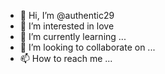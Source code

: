 - 👋 Hi, I’m @authentic29
- 👀 I’m interested in love
- 🌱 I’m currently learning ...
- 💞️ I’m looking to collaborate on ...
- 📫 How to reach me ...

<!---
authentic29/authentic29 is a ✨ special ✨ repository because its `README.md` (this file) appears on your GitHub profile.
You can click the Preview link to take a look at your changes.
--->
